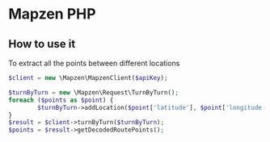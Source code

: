 Mapzen PHP
==========

How to use it
-------------

To extract all the points between different locations
```php
$client = new \Mapzen\MapzenClient($apiKey);

$turnByTurn = new \Mapzen\Request\TurnByTurn();
foreach ($points as $point) {
        $turnByTurn->addLocation($point['latitude'], $point['longitude']);
}
$result = $client->turnByTurn($turnByTurn);
$points = $result->getDecodedRoutePoints();
```
